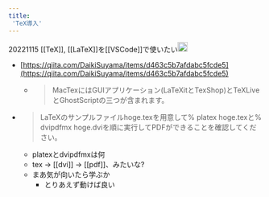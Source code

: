 ```yaml
---
title:
 'TeX導入'
---
```


20221115
[[TeX]], [[LaTeX]]を[[VSCode]]で使いたい<img src='https://scrapbox.io/api/pages/blu3mo-public/blu3mo/icon' alt='blu3mo.icon' height="19.5"/>
- [https://qiita.com/DaikiSuyama/items/d463c5b7afdabc5fcde5](https://qiita.com/DaikiSuyama/items/d463c5b7afdabc5fcde5)
    - > MacTexにはGUIアプリケーション(LaTeXitとTexShop)とTeXLiveとGhostScriptの三つが含まれます。
- > LaTeXのサンプルファイルhoge.texを用意して% platex hoge.texと% dvipdfmx hoge.dviを順に実行してPDFができることを確認してください。
    - platexとdvipdfmxは何
    - tex -> [[dvi]] -> [[pdf]]、みたいな?
    - まあ気が向いたら学ぶか
        - とりあえず動けば良い
